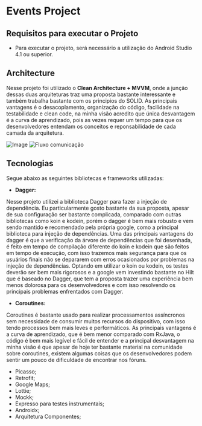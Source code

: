 # Events Project

## Requisitos para executar o Projeto
* Para executar o projeto, será necessário a utilização do Android Studio 4.1 ou superior.

## Architecture
Nesse projeto foi utilizado o **Clean Architecture + MVVM**, onde a junção dessas duas arquiteturas traz uma proposta bastante interessante e também trabalha bastante com os principios do SOLID. As principais vantagens é o desacoplamento, organização do código, facilidade na testabilidade e clean code, na minha visão acredito que única desvantagem é a curva de aprendizado, pois as vezes requer um tempo para que os desenvolvedores entendam os conceitos e reponsabilidade de cada camada da arquitetura.


![Image](https://github.com/AndersonSales01/eventsProject/tree/main/app/src/main/res/imgs/image_architecture.png)
![Fluxo comunicação](https://github.com/AndersonSales01/eventsProject/tree/main/app/src/main/res/imgs/comunication_flow.png)

## Tecnologias
Segue abaixo as seguintes bibliotecas e frameworks utilizadas:

- **Dagger:**

Nesse projeto utilizei a biblioteca Dagger para fazer a injeção de dependência. Eu particularmente gosto bastante da sua proposta, apesar de sua configuração ser bastante complicada, comparado com outras bibliotecas como koin e kodein, porém o dagger é bem mais robusto e vem sendo mantido e recomendado pela própria google, como a principal biblioteca para injeção de dependências.  Uma das principais vantagens do dagger é que a verificação da árvore de dependências que foi desenhada, é feito em tempo de compilação diferente do koin e kodein que são feitos em tempo de execução, com isso trazemos mais segurança para que os usuários finais não se depararem com erros ocasionados por problemas na injeção de dependências. Optando em utilizar o koin ou kodein, os testes deverão ser bem mais rigorosos e a google vem investindo bastante no Hilt que é baseado no Dagger, que tem a proposta trazer uma experiência bem menos dolorosa para os desenvolvedores e com isso resolvendo os principais problemas enfrentados com Dagger.

- **Coroutines:**

Coroutines é bastante usado para realizar processamentos assíncronos sem necessidade de consumir muitos recursos do dispositivo, com isso tendo processos bem mais leves e performáticos. As principais vantagens é a curva de aprendizado, que  é bem menor comparado com RxJava, o código é bem mais legível e fácil de entender e a principal desvantagem na minha visão é que apesar de hoje ter bastante material na comunidade sobre coroutines, existem algumas coisas que os desenvolvedores podem sentir um pouco de dificuldade de encontrar nos fóruns.

- Picasso;
- Retrofit;
- Google Maps;
- Lottie;
- Mockk;
- Expresso para testes instrumentais;
- Androidx;
- Arquitetura Componentes;
